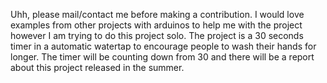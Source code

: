 Uhh, please mail/contact me before making a contribution. I would love examples from other projects with arduinos to help me with the project however I am trying to do this project solo. 
The project is a 30 seconds timer in a automatic watertap to encourage people to wash their hands for longer. The timer will be counting down from 30 and there will be a report about this project released in the summer.
